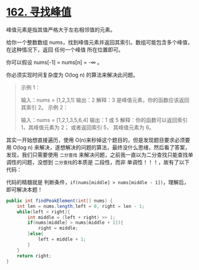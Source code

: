 # [162. 寻找峰值](https://leetcode.cn/problems/find-peak-element/)

峰值元素是指其值严格大于左右相邻值的元素。

给你一个整数数组 nums，找到峰值元素并返回其索引。数组可能包含多个峰值，在这种情况下，返回 任何一个峰值 所在位置即可。

你可以假设 nums[-1] = nums[n] = -∞ 。

你必须实现时间复杂度为 O(log n) 的算法来解决此问题。

> 示例 1：
>
> 输入：nums = [1,2,3,1]
> 输出：2
> 解释：3 是峰值元素，你的函数应该返回其索引 2。
> 示例 2：
>
> 输入：nums = [1,2,1,3,5,6,4]
> 输出：1 或 5 
> 解释：你的函数可以返回索引 1，其峰值元素为 2；
>      或者返回索引 5， 其峰值元素为 6。

其实一开始想直接遍历，使用 O(n)来秒掉这个题目的，但是发现题目要求必须要用 O(log n) 来解决，遂想解决的问题的算法，最终没什么思绪，然后看了答案，发现，我们只需要使用 ```二分查找``` 来解决问题，之前我一直以为二分查找只能查找单调性的问题，没想到 ```二分查找```的本质是 二段性，而非 单调性！！！，故有了以下代码：

代码的精髓就是 判断条件，```if(nums[middle] > nums[middle - 1])```，理解后，即可解决本题！

```java
public int findPeakElement(int[] nums) {
    int len = nums.length,left = 0, right = len - 1;
    while(left < right){
        int middle = (left + right) >> 1;
        if(nums[middle] > nums[middle + 1]){
            right = middle;
        }else{
            left = middle + 1;
        }
    }
    return right;
}
```